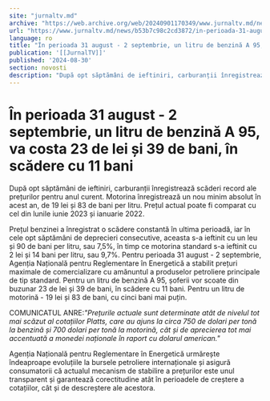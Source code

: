 ```yaml
---
site: "jurnaltv.md"
archive: "https://web.archive.org/web/20240901170349/www.jurnaltv.md/news/b53b7c98c2cd3872/in-perioada-31-august-2-septembrie-un-litru-de-benzina-a-95-va-costa-23-de-lei-si-39-de-bani-in-scadere-cu-11-bani.html"
url: "https://www.jurnaltv.md/news/b53b7c98c2cd3872/in-perioada-31-august-2-septembrie-un-litru-de-benzina-a-95-va-costa-23-de-lei-si-39-de-bani-in-scadere-cu-11-bani.html"
language: ro
title: "În perioada 31 august - 2 septembrie, un litru de benzină A 95, va costa 23 de lei și 39 de bani, în scădere cu 11 bani"
publication: '[[JurnalTV]]'
published: '2024-08-30'
section: novosti
description: "După opt săptămâni de ieftiniri, carburanții înregistrează scăderi record ale prețurilor pentru anul curent. Motorina înregistrează un nou minim absolut în acest an, de 19 lei și 83 de bani per litru. Prețul actual poate fi comparat cu cel din lunile iunie 2023 și ianuarie 2022."
---
```


# În perioada 31 august - 2 septembrie, un litru de benzină A 95, va costa 23 de lei și 39 de bani, în scădere cu 11 bani

După opt săptămâni de ieftiniri, carburanții înregistrează scăderi record ale prețurilor pentru anul curent. Motorina înregistrează un nou minim absolut în acest an, de 19 lei și 83 de bani per litru. Prețul actual poate fi comparat cu cel din lunile iunie 2023 și ianuarie 2022.

Prețul benzinei a înregistrat o scădere constantă în ultima perioadă, iar în cele opt săptămâni de deprecieri consecutive, aceasta s-a ieftinit cu un leu și 90 de bani per litru, sau 7,5%, în timp ce motorina standard s-a ieftinit cu 2 lei și 14 bani per litru, sau 9,7%. Pentru perioada 31 august - 2 septembrie, Agenția Națională pentru Reglementare în Energetică a stabilit prețuri maximale de comercializare cu amănuntul a produselor petroliere principale de tip standard. Pentru un litru de benzină A 95, șoferii vor scoate din buzunar 23 de lei și 39 de bani, în scădere cu 11 bani. Pentru un litru de motorină - 19 lei și 83 de bani, cu cinci bani mai puțin.

COMUNICATUL ANRE:*"Prețurile actuale sunt determinate atât de nivelul tot mai scăzut al cotațiilor Platts, care au ajuns la circa 750 de dolari per tonă la benzină și 700 dolari per tonă la motorină, cât și de aprecierea tot mai accentuată a monedei naționale în raport cu dolarul american."*

Agenția Națională pentru Reglementare în Energetică urmărește îndeaproape evoluțiile la bursele petroliere internaționale și asigură consumatorii că actualul mecanism de stabilire a prețurilor este unul transparent și garantează corectitudine atât în perioadele de creștere a cotațiilor, cât și de descreștere ale acestora.
